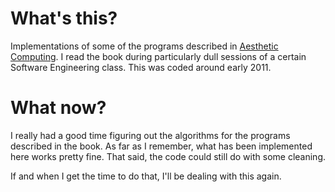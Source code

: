 # What's this?

Implementations of some of the programs described in [Aesthetic Computing](http://mitpress.mit.edu/books/aesthetic-computing).
I read the book during particularly dull sessions of a certain Software Engineering
class. This was coded around early 2011.

# What now?

I really had a good time figuring out the algorithms for the programs described
in the book. As far as I remember, what has been implemented here works pretty
fine. That said, the code could still do with some cleaning.

If and when I get the time to do that, I'll be dealing with this again.
